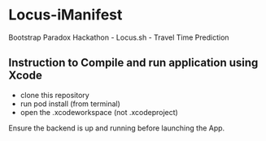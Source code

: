 # Locus-iManifest
Bootstrap Paradox Hackathon - Locus.sh - Travel Time Prediction

## Instruction to Compile and run application using Xcode
* clone this repository
* run pod install (from terminal)
* open the .xcodeworkspace (not .xcodeproject)

Ensure the backend is up and running before launching the App.
